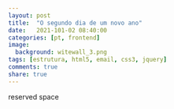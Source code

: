 ```yaml
---
layout: post
title:  "O segundo dia de um novo ano"
date:   2021-101-02 08:40:00
categories: [pt, frontend]
image:
  background: witewall_3.png
tags: [estrutura, html5, email, css3, jquery]
comments: true
share: true
---
```

reserved space